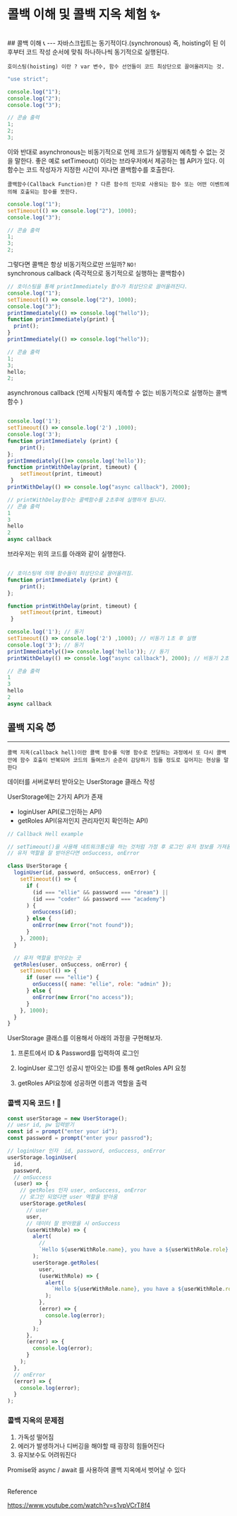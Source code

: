 # 콜백 이해 및 콜백 지옥 체험 ✨

<br>
## 콜백 이해 📞
---
자바스크립트는 동기적이다.(synchronous)
즉, hoisting이 된 이후부터 코드 작성 순서에 맞춰 하나하나씩 동기적으로 실행된다.

`호이스팅(hoisting) 이란 ? var 변수, 함수 선언들이 코드 최상단으로 끌어올려지는 것.`

```js
"use strict";

console.log("1");
console.log("2");
console.log("3");

// 콘솔 출력
1;
2;
3;
```

이와 반대로 asynchronous는 비동기적으로 언제 코드가 실행될지 예측할 수 없는 것을 말한다.
좋은 예로 setTimeout() 이라는 브라우저에서 제공하는 웹 API가 있다.
이 함수는 코드 작성자가 지정한 시간이 지나면 콜백함수를 호출한다.

`콜백함수(Callback Function)란 ? 다른 함수의 인자로 사용되는 함수 또는 어떤 이벤트에 의해 호출되는 함수를 뜻한다.`

```js
console.log("1");
setTimeout(() => console.log("2"), 1000);
console.log("3");

// 콘솔 출력
1;
3;
2;
```

그렇다면 콜백은 항상 비동기적으로만 쓰일까? `NO!`
<br/>
synchronous callback (즉각적으로 동기적으로 실행하는 콜백함수)

```js
// 호이스팅을 통해 printImmediately 함수가 최상단으로 끌어올려진다.
console.log("1");
setTimeout(() => console.log("2"), 1000);
console.log("3");
printImmediately(() => console.log("hello"));
function printImmediately(print) {
  print();
}
printImmediately(() => console.log("hello"));

// 콘솔 출력
1;
3;
hello;
2;
```

asynchronous callback (언제 시작될지 예측할 수 없는 비동기적으로 실행하는 콜백함수 )

```js

console.log('1');
setTimeout(() => console.log('2') ,1000);
console.log('3');
function printImmediately (print) {
    print();
};
printImmediately(()=> console.log('hello'));
function printWithDelay(print, timeout) {
    setTimeout(print, timeout)
 }
printWithDelay(() => console.log("async callback"), 2000);

// printWithDelay함수는 콜백함수를 2초후에 실행하게 됩니다.
// 콘솔 출력
1
3
hello
2
async callback

```

브라우저는 위의 코드를 아래와 같이 실행한다.

```js

// 호이스팅에 의해 함수들이 최상단으로 끌어올려짐.
function printImmediately (print) {
    print();
};

function printWithDelay(print, timeout) {
    setTimeout(print, timeout)
 }

console.log('1'); // 동기
setTimeout(() => console.log('2') ,1000); // 비동기 1초 후 실행
console.log('3'); // 동기
printImmediately(()=> console.log('hello')); // 동기
printWithDelay(() => console.log("async callback"), 2000); // 비동기 2초 후 실행

// 콘솔 출력
1
3
hello
2
async callback

```

## 콜백 지옥 😈

---

`콜백 지옥(callback hell)이란 콜백 함수를 익명 함수로 전달하는 과정에서 또 다시 콜백 안에 함수 호출이 반복되어 코드의 들여쓰기 순준이 감당하기 힘들 정도로 깊어지는 현상을 말한다`

데이터를 서버로부터 받아오는 UserStorage 클래스 작성

UserStorage에는 2가지 API가 존재

- loginUser API(로그인하는 API)
- getRoles API(유저인지 관리자인지 확인하는 API)

```js
// Callback Hell example

// setTimeout()을 사용해 네트워크통신을 하는 것처럼 가정 후 로그인 유저 정보를 가져옴
// 유저 역할을 잘 받아온다면 onSuccess, onError

class UserStorage {
  loginUser(id, password, onSuccess, onError) {
    setTimeout(() => {
      if (
        (id === "ellie" && password === "dream") ||
        (id === "coder" && password === "academy")
      ) {
        onSuccess(id);
      } else {
        onError(new Error("not found"));
      }
    }, 2000);
  }

  // 유저 역할을 받아오는 곳
  getRoles(user, onSuccess, onError) {
    setTimeout(() => {
      if (user === "ellie") {
        onSuccess({ name: "ellie", role: "admin" });
      } else {
        onError(new Error("no access"));
      }
    }, 1000);
  }
}
```

UserStorage 클래스를 이용해서 아래의 과정을 구현해보자.

1. 프론트에서 ID & Password를 입력하여 로그인

2. loginUser 로그인 성공시 받아오는 ID를 통해 getRoles API 요청

3. getRoles API요청에 성공하면 이름과 역할을 출력

### 콜백 지옥 코드 ! 👿

```js
const userStorage = new UserStorage();
// uesr id, pw 입력받기
const id = prompt("enter your id");
const password = prompt("enter your passrod");

// loginUser 인자  id, password, onSuccess, onError
userStorage.loginUser(
  id,
  password,
  // onSuccess
  (user) => {
    // getRoles 인자 user, onSuccess, onError
    // 로그인 되었다면 user 역할을 받아옴
    userStorage.getRoles(
      // user
      user,
      // 데이터 잘 받아왔을 시 onSuccess
      (userWithRole) => {
        alert(
          //
          `Hello ${userWithRole.name}, you have a ${userWithRole.role} role`
        );
        userStorage.getRoles(
          user,
          (userWithRole) => {
            alert(
              `Hello ${userWithRole.name}, you have a ${userWithRole.role} role`
            );
          },
          (error) => {
            console.log(error);
          }
        );
      },
      (error) => {
        console.log(error);
      }
    );
  },
  // onError
  (error) => {
    console.log(error);
  }
);
```

### 콜백 지옥의 문제점

1. 가독성 떨어짐
2. 에러가 발생하거나 디버깅을 해야할 때 굉장히 힘들어진다
3. 유지보수도 어려워진다

Promise와 async / await 를 사용하여 콜백 지옥에서 벗어날 수 있다

<br>
Reference

https://www.youtube.com/watch?v=s1vpVCrT8f4
